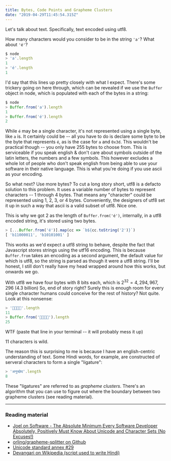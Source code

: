 ```yaml
---
title: Bytes, Code Points and Grapheme Clusters
date: "2019-04-29T11:45:54.315Z"
---
```


Let's talk about text. Specifically, text encoded using utf8.

How many characters would you consider to be in the string `'a'`? What about `'é'`?

```javascript
$ node
> 'a'.length
1
> 'é'.length
1
```

I'd say that this lines up pretty closely with what I expect. There's some trickery going on here through, which can be revealed if we
use the `Buffer` object in node, which is populated with each of the bytes in a string:

```javascript
$ node
> Buffer.from('a').length
1
> Buffer.from('é').length
2
```

While `é` may be a single character, it's not represented using a single byte, like `a` is. It certainly could be -- all you have to do is declare
some byte to be the byte that represents `é`, as is the case for `a` and `0x3d`. This wouldn't be practical though -- you only have 255 bytes to
choose from. This is serviceable if you speak english & don't care about symbols outside of the latin letters, the numbers and a few symbols. This however
excludes a whole lot of people who don't speak english from being able to use your software in their native language. This is what you're doing if
you use ascii as your encoding.

So what next? Use more bytes? To cut a long story short, utf8 is a defacto solution to this problem. It uses a variable number of bytes to represent
characters -- 1 through 4 bytes. That means any "character" could be represented using 1, 2, 3, or 4 bytes. Conveniently, the designers of utf8 set it up in such a way that ascii is a valid subset of utf8. Nice one.

This is why we got 2 as the length of `Buffer.from('é')`, internally, in a utf8 encoded string, it's stored using two bytes.

```javascript
> [...Buffer.from('é')].map(cc => `b${cc.toString('2')}`)
[ 'b11000011', 'b10101001' ]
```

This works as we'd expect a utf8 string to behave, despite the fact that Javascript stores strings using the utf16 encoding. This is because `Buffer.from` takes
an encoding as a second argument, the default value for which is utf8, so the string is parsed as though it were a utf8 string. I'll be honest, I still don't
really have my head wrapped around how this works, but onwards we go.

With utf8 we have four bytes with 8 bits each, which is $2^{32} = 4,294,967,296$ (4.3 billion) So, end of story right? Surely this is enough room for every single character humans could conceive for the rest of history? Not quite. Look at this nonsense:

```javascript
> '👨‍👩‍👧‍👧'.length
11
> Buffer.from('👨‍👩‍👧‍👧').length
25
```

WTF (paste that line in your terminal -- it will probably mess it up)

11 characters is wild.

The reason this is surprising to me is because I have an english-centric understanding of text. Some Hindi words, for example, are constructed of serveral
characters to form a single "ligature":

```javascript
> 'अनुच्छेद'.length
8
```

These "ligatures" are referred to as _grapheme clusters_. There's an algorithm that you can use to figure out where the boundary between two grapheme clusters (see reading material).

---

### Reading material

- [Joel on Software - The Absolute Minimum Every Software Developer Absolutely, Positively Must Know About Unicode and Character Sets (No Excuses!)](https://www.joelonsoftware.com/2003/10/08/the-absolute-minimum-every-software-developer-absolutely-positively-must-know-about-unicode-and-character-sets-no-excuses/)
- [orling/grapheme-splitter on Github](https://github.com/orling/grapheme-splitter)
- [Unicode standard annex #29](http://www.unicode.org/reports/tr29/#Grapheme_Cluster_Boundaries)
- [Devangari on Wikipedia (script used to write Hindi)](https://en.wikipedia.org/wiki/Devanagari#Compounds)
